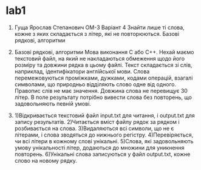 # lab1
1. Гуща Ярослав Степанович ОМ-3 
Варіант 4 Знайти лише ті слова, кожне з яких складається з літер, які не повторюються.
Базові рядкові, алгоритми

2. Базові рядкові, алгоритми
Мова виконання C або C++.
Нехай маємо текстовий файл, на який не накладаються обмеження щодо
його розміру та довжини рядка в цьому файлі.
Текст складається зі слів, наприклад, ідентифікатори англійської мови.
Слова перемежовуються проміжками, дужками, кодами операцій, взагалі символами, що природньо відділяють слово одне від одного.
Правопис слів не має значення. Довжина слова не перевищує 30 літер.
В поле результату потрібно вивести слова без повторень, що задовольняють певній умові.

3.  1)Відкривається текстовий файл input.txt для читання, і output.txt для запису результатів.
    2)Читається вміст файлу рядок за рядком і розбивається на слова.
    3)Видаляються всі символи, що не є літерами, і слова зводяться до нижнього регістру.
    4)Перевіряється, чи всі літери в кожному слові унікальні.
    5)Слова, які задовольняють умову унікальності літер, додаються до множини для уникнення повторень.
    6)Унікальні слова записуються у файл output.txt, кожне слово на новому рядку.

